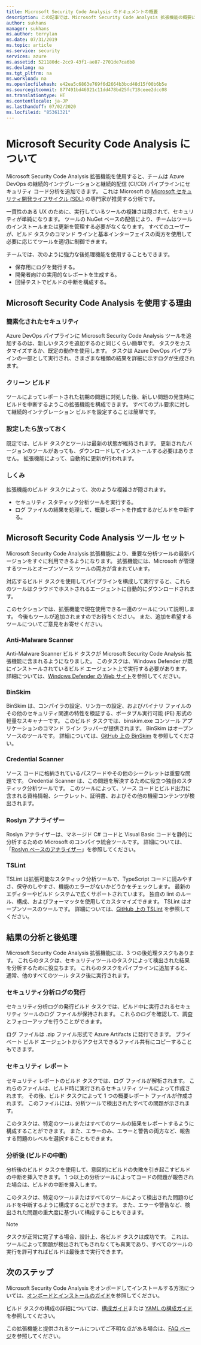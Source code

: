 ```yaml
---
title: Microsoft Security Code Analysis のドキュメントの概要
description: この記事では、Microsoft Security Code Analysis 拡張機能の概要について説明します。
author: sukhans
manager: sukhans
ms.author: terrylan
ms.date: 07/31/2019
ms.topic: article
ms.service: security
services: azure
ms.assetid: 521180dc-2cc9-43f1-ae87-2701de7ca6b8
ms.devlang: na
ms.tgt_pltfrm: na
ms.workload: na
ms.openlocfilehash: e42ea5c6863e769f6d2664b3bcd48d15f00b6b5e
ms.sourcegitcommit: 877491bd46921c11dd478bd25fc718ceee2dcc08
ms.translationtype: HT
ms.contentlocale: ja-JP
ms.lasthandoff: 07/02/2020
ms.locfileid: "85361321"
---
```

# <a name="about-microsoft-security-code-analysis"></a>Microsoft Security Code Analysis について

Microsoft Security Code Analysis 拡張機能を使用すると、チームは Azure DevOps の継続的インテグレーションと継続的配信 (CI/CD) パイプラインにセキュリティ コード分析を追加できます。 これは Microsoft の [Microsoft セキュリティ開発ライフサイクル (SDL)](https://www.microsoft.com/securityengineering/sdl/practices) の専門家が推奨する分析です。

一貫性のある UX のために、実行しているツールの複雑さは隠されて、セキュリティが単純になります。 ツールの NuGet ベースの配信により、チームはツールのインストールまたは更新を管理する必要がなくなります。 すべてのユーザーが、ビルド タスクのコマンド ラインと基本インターフェイスの両方を使用して必要に応じてツールを適切に制御できます。

チームでは、次のように強力な後処理機能を使用することもできます。

- 保存用にログを発行する。
- 開発者向けの実用的なレポートを生成する。
- 回帰テストでビルドの中断を構成する。

## <a name="why-should-i-use-microsoft-security-code-analysis"></a>Microsoft Security Code Analysis を使用する理由

### <a name="security-simplified"></a>簡素化されたセキュリティ

Azure DevOps パイプラインに Microsoft Security Code Analysis ツールを追加するのは、新しいタスクを追加するのと同じくらい簡単です。 タスクをカスタマイズするか、既定の動作を使用します。 タスクは Azure DevOps パイプラインの一部として実行され、さまざまな種類の結果を詳細に示すログが生成されます。

### <a name="clean-builds"></a>クリーン ビルド

ツールによってレポートされた初期の問題に対処した後、新しい問題の発生時にビルドを中断するようこの拡張機能を構成できます。 すべてのプル要求に対して継続的インテグレーション ビルドを設定することは簡単です。

### <a name="set-it-and-forget-it"></a>設定したら放っておく

既定では、ビルド タスクとツールは最新の状態が維持されます。 更新されたバージョンのツールがあっても、ダウンロードしてインストールする必要はありません。 拡張機能によって、自動的に更新が行われます。

### <a name="under-the-hood"></a>しくみ

拡張機能のビルド タスクによって、次のような複雑さが隠されます。
  - セキュリティ スタティック分析ツールを実行する。
  - ログ ファイルの結果を処理して、概要レポートを作成するかビルドを中断する。

## <a name="microsoft-security-code-analysis-tool-set"></a>Microsoft Security Code Analysis ツール セット

Microsoft Security Code Analysis 拡張機能により、重要な分析ツールの最新バージョンをすぐに利用できるようになります。 拡張機能には、Microsoft が管理するツールとオープンソース ツールの両方が含まれています。

対応するビルド タスクを使用してパイプラインを構成して実行すると、これらのツールはクラウドでホストされるエージェントに自動的にダウンロードされます。

このセクションでは、拡張機能で現在使用できる一連のツールについて説明します。 今後もツールが追加されますのでお待ちください。 また、追加を希望するツールについてご意見をお寄せください。

### <a name="anti-malware-scanner"></a>Anti-Malware Scanner

Anti-Malware Scanner ビルド タスクが Microsoft Security Code Analysis 拡張機能に含まれるようになりました。 このタスクは、Windows Defender が既にインストールされているビルド エージェント上で実行する必要があります。 詳細については、[Windows Defender の Web サイト](https://aka.ms/defender)を参照してください。

### <a name="binskim"></a>BinSkim

BinSkim は、コンパイラの設定、リンカーの設定、およびバイナリ ファイルのその他のセキュリティ関連の特性を検証する、ポータブル実行可能 (PE) 形式の軽量なスキャナーです。 このビルド タスクでは、binskim.exe コンソール アプリケーションのコマンド ライン ラッパーが提供されます。 BinSkim はオープンソースのツールです。 詳細については、[GitHub 上の BinSkim](https://github.com/Microsoft/binskim) を参照してください。

### <a name="credential-scanner"></a>Credential Scanner

ソース コードに格納されているパスワードやその他のシークレットは重要な問題です。 Credential Scanner は、この問題を解決するために役立つ独自のスタティック分析ツールです。 このツールによって、ソース コードとビルド出力に含まれる資格情報、シークレット、証明書、およびその他の機密コンテンツが検出されます。

### <a name="roslyn-analyzers"></a>Roslyn アナライザー

Roslyn アナライザーは、マネージド C# コードと Visual Basic コードを静的に分析するための Microsoft のコンパイラ統合ツールです。 詳細については、「[Roslyn ベースのアナライザー](https://docs.microsoft.com/dotnet/standard/analyzers/)」を参照してください。

### <a name="tslint"></a>TSLint

TSLint は拡張可能なスタティック分析ツールで、TypeScript コードに読みやすさ、保守のしやすさ、機能のエラーがないかどうかをチェックします。 最新のエディターやビルド システムで広くサポートされています。 独自の lint のルール、構成、およびフォーマッタを使用してカスタマイズできます。 TSLint はオープンソースのツールです。 詳細については、[GitHub 上の TSLint](https://github.com/palantir/tslint) を参照してください。

## <a name="analysis-and-post-processing-of-results"></a>結果の分析と後処理

Microsoft Security Code Analysis 拡張機能には、3 つの後処理タスクもあります。 これらのタスクは、セキュリティツールのタスクによって検出された結果を分析するために役立ちます。 これらのタスクをパイプラインに追加すると、通常、他のすべてのツール タスク後に実行されます。

### <a name="publish-security-analysis-logs"></a>セキュリティ分析ログの発行

セキュリティ分析ログの発行ビルド タスクでは、ビルド中に実行されるセキュリティ ツールのログ ファイルが保持されます。 これらのログを確認して、調査とフォローアップを行うことができます。

ログ ファイルは .zip ファイル形式で Azure Artifacts に発行できます。 プライベート ビルド エージェントからアクセスできるファイル共有にコピーすることもできます。

### <a name="security-report"></a>セキュリティ レポート

セキュリティ レポートのビルド タスクでは、ログ ファイルが解析されます。 これらのファイルは、ビルド時に実行されるセキュリティ ツールによって作成されます。 その後、ビルド タスクによって 1 つの概要レポート ファイルが作成されます。 このファイルには、分析ツールで検出されたすべての問題が示されます。

このタスクは、特定のツールまたはすべてのツールの結果をレポートするように構成することができます。 また、エラーのみ、エラーと警告の両方など、報告する問題のレベルを選択することもできます。

### <a name="post-analysis-build-break"></a>分析後 (ビルドの中断)

分析後のビルド タスクを使用して、意図的にビルドの失敗を引き起こすビルドの中断を挿入できます。 1 つ以上の分析ツールによってコードの問題が報告された場合は、ビルドの中断を挿入します。

このタスクは、特定のツールまたはすべてのツールによって検出された問題のビルドを中断するように構成することができます。 また、エラーや警告など、検出された問題の重大度に基づいて構成することもできます。

>[!NOTE]
>タスクが正常に完了する場合、設計上、各ビルド タスクは成功です。 これは、ツールによって問題が検出されてもされなくても真実であり、すべてのツールの実行を許可すればビルドは最後まで実行できます。

## <a name="next-steps"></a>次のステップ

Microsoft Security Code Analysis をオンボードしてインストールする方法については、[オンボードとインストールのガイド](security-code-analysis-onboard.md)を参照してください。

ビルド タスクの構成の詳細については、[構成ガイド](security-code-analysis-customize.md)または [YAML の構成ガイド](yaml-configuration.md)を参照してください。

この拡張機能と提供されるツールについてご不明な点がある場合は、[FAQ ページ](security-code-analysis-faq.md)を参照してください。
